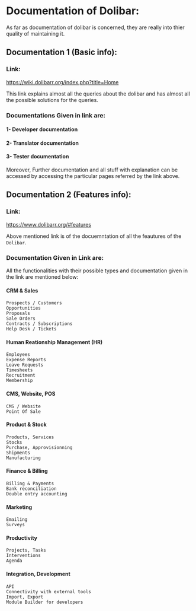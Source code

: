 # Documentation of Dolibar:
As far as documentation of dolibar is concerned, they are really into thier quality
of maintaining it.

## Documentation 1 (Basic info):
### Link:
  https://wiki.dolibarr.org/index.php?title=Home
  
This link explains almost all the queries about the dolibar and has almost all the
possible solutions for the queries.

### Documentations Given in link are:
#### 1- Developer documentation
#### 2- Translator documentation
#### 3- Tester documentation

Moreover, Further documentation and all stuff with explanation can be accessed by
accessing the particular pages referred by the link above.

## Documentation 2 (Features info):
### Link:
  https://www.dolibarr.org/#features

Above mentioned link is of the docuemntation of all the feautures of the `Dolibar`.

### Documentation Given in Link are:
All the functionalities with their possible types and documentation given in the 
link are mentioned below:

#### CRM & Sales
    Prospects / Customers
    Opportunities
    Proposals
    Sale Orders
    Contracts / Subscriptions
    Help Desk / Tickets

#### Human Reationship Management (HR)
    Employees
    Expense Reports
    Leave Requests
    Timesheets
    Recruitment
    Membership

#### CMS, Website, POS
    CMS / Website
    Point Of Sale

#### Product & Stock
    Products, Services
    Stocks
    Purchase, Approvisionning
    Shipments
    Manufacturing
    
#### Finance & Billing
    Billing & Payments
    Bank reconciliation
    Double entry accounting

#### Marketing
    Emailing
    Surveys

#### Productivity
    Projects, Tasks
    Interventions
    Agenda

#### Integration, Development
    API
    Connectivity with external tools
    Import, Export
    Module Builder for developers


